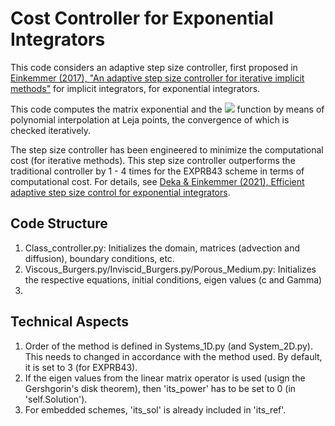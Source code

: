 # Cost Controller for Exponential Integrators

This code considers an adaptive step size controller, first proposed in [Einkemmer (2017), "An adaptive step size controller for iterative implicit methods"](https://www.sciencedirect.com/science/article/pii/S0168927418301387?via%3Dihub) for implicit integrators, for exponential integrators. 

This code computes the matrix exponential and the <img src="https://render.githubusercontent.com/render/math?math=\varphi"> function by means of polynomial interpolation at Leja points, the convergence of which is checked iteratively.

The step size controller has been engineered to minimize the computational cost (for iterative methods). This step size controller outperforms the traditional controller by 1 - 4 times for the EXPRB43 scheme in terms of computational cost. For details, see [Deka & Einkemmer (2021), Efficient adaptive step size control for exponential integrators](https://arxiv.org/abs/2102.02524).


## Code Structure
1. Class_controller.py: Initializes the domain, matrices (advection and diffusion), boundary conditions, etc.
2. Viscous_Burgers.py/Inviscid_Burgers.py/Porous_Medium.py: Initializes the respective equations, initial conditions, eigen values (c and Gamma)
3. 


## Technical Aspects
1. Order of the method is defined in Systems_1D.py (and System_2D.py). This needs to changed in accordance with the method used. By default, it is set to 3 (for EXPRB43).
2. If the eigen values from the linear matrix operator is used (usign the Gershgorin's disk theorem), then 'its_power' has to be set to 0 (in 'self.Solution').
3. For embedded schemes, 'its_sol' is already included in 'its_ref'.
